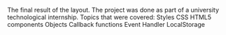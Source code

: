 The final result of the layout.
The project was done as part of a university technological internship.
Topics that were covered:
Styles CSS
HTML5 components
Objects
Callback functions
Event Handler
LocalStorage
